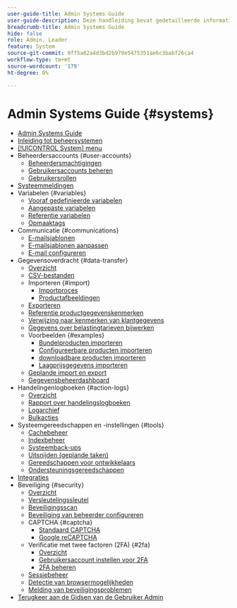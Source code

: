 ```yaml
---
user-guide-title: Admin Systems Guide
user-guide-description: Deze handleiding bevat gedetailleerde informatie over beheerbeveiliging, onderhoudsbewerkingen en systeembronnen die ondersteuning bieden voor organisatorische functies in uw Adobe Commerce-winkel.
breadcrumb-title: Admin Systems Guide
hide: false
role: Admin, Leader
feature: System
source-git-commit: 9ff5a82a4d3bd2b979e5475351ae6c3babf26ca4
workflow-type: tm+mt
source-wordcount: '179'
ht-degree: 0%

---
```



# Admin Systems Guide {#systems}

- [Admin Systems Guide](guide-overview.md)
- [Inleiding tot beheersystemen](introduction.md)
- [[!UICONTROL System] menu](system-menu.md)
- Beheerdersaccounts {#user-accounts}
   - [Beheerdersmachtigingen](permissions.md)
   - [Gebruikersaccounts beheren](permissions-users-all.md)
   - [Gebruikersrollen](permissions-user-roles.md)
- [Systeemmeldingen](notifications.md)
- Variabelen {#variables}
   - [Vooraf gedefinieerde variabelen](variables-predefined.md)
   - [Aangepaste variabelen](variables-custom.md)
   - [Referentie variabelen](variables-reference.md)
   - [Opmaaktags](markup-tags.md)
- Communicatie {#communications}
   - [E-mailsjablonen](email-templates.md)
   - [E-mailsjablonen aanpassen](email-template-custom.md)
   - [E-mail configureren](email-communications.md)
- Gegevensoverdracht {#data-transfer}
   - [Overzicht](data-transfer.md)
   - [CSV-bestanden](data-csv.md)
   - Importeren {#import}
      - [Importproces](data-import.md)
      - [Productafbeeldingen](data-import-product-images.md)
   - [Exporteren](data-export.md)
   - [Referentie productgegevenskenmerken](data-attributes-product.md)
   - [Verwijzing naar kenmerken van klantgegevens](data-attributes-customer.md)
   - [Gegevens over belastingtarieven bijwerken](data-transfer-tax-rates.md)
   - Voorbeelden {#examples}
      - [Bundelproducten importeren](data-transfer-bundle-products.md)
      - [Configureerbare producten importeren](data-transfer-configurable-products.md)
      - [downloadbare producten importeren](data-transfer-downloadable-products.md)
      - [Laagprijsgegevens importeren](data-import-price-tier.md)
   - [Geplande import en export](data-scheduled-import-export.md)
   - [Gegevensbeheerdashboard](data-dashboard.md)
- Handelingenlogboeken {#action-logs}
   - [Overzicht](action-log.md)
   - [Rapport over handelingslogboeken](action-log-report.md)
   - [Logarchief](action-log-archive.md)
   - [Bulkacties](action-log-bulk-actions.md)
- Systeemgereedschappen en -instellingen {#tools}
   - [Cachebeheer](cache-management.md)
   - [Indexbeheer](index-management.md)
   - [Systeemback-ups](backups.md)
   - [Uitsnijden (geplande taken)](cron.md)
   - [Gereedschappen voor ontwikkelaars](developer-tools.md)
   - [Ondersteuningsgereedschappen](support.md)
- [Integraties](integrations.md)
- Beveiliging {#security}
   - [Overzicht](security.md)
   - [Versleutelingssleutel](encryption-key.md)
   - [Beveiligingsscan](security-scan.md)
   - [Beveiliging van beheerder configureren](security-admin.md)
   - CAPTCHA {#captcha}
      - [Standaard CAPTCHA](security-captcha.md)
      - [Google reCAPTCHA](security-google-recaptcha.md)
   - Verificatie met twee factoren (2FA) {#2fa}
      - [Overzicht](security-two-factor-authentication.md)
      - [Gebruikersaccount instellen voor 2FA](security-two-factor-authentication-use.md)
      - [2FA beheren](security-two-factor-authentication-manage.md)
   - [Sessiebeheer](security-session-management.md)
   - [Detectie van browsermogelijkheden](security-browser-capabilities-detection.md)
   - [Melding van beveiligingsproblemen](security-issue-reporting.md)
- [ Terugkeer aan de Gidsen van de Gebruiker Admin ](https://experienceleague.adobe.com/en/docs/commerce-admin/user-guides/home)


